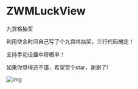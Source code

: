 # ZWMLuckView
九宫格抽奖   

利用空余时间自己写了个九宫格抽奖，三行代码搞定！  

支持手动设置中将概率！  

如果你觉得还不错，希望赏个star，谢谢了!   

![img](https://github.com/weiming4219/ZWMLuckView/blob/master/ZWMLuckViewDemo/ZWMLuckViewDemo/luck.gif)   
